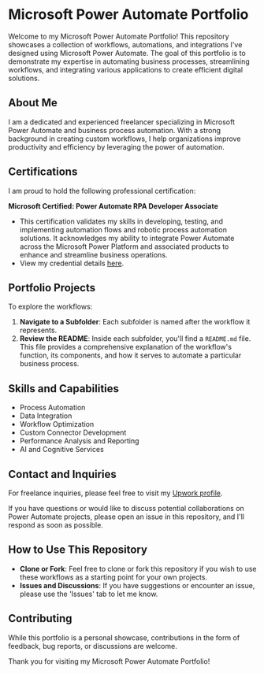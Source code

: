 # Microsoft Power Automate Portfolio

Welcome to my Microsoft Power Automate Portfolio! This repository showcases a collection of workflows, automations, and integrations I've designed using Microsoft Power Automate. The goal of this portfolio is to demonstrate my expertise in automating business processes, streamlining workflows, and integrating various applications to create efficient digital solutions.

## About Me

I am a dedicated and experienced freelancer specializing in Microsoft Power Automate and business process automation. With a strong background in creating custom workflows, I help organizations improve productivity and efficiency by leveraging the power of automation.

## Certifications

I am proud to hold the following professional certification:

**Microsoft Certified: Power Automate RPA Developer Associate**
  - This certification validates my skills in developing, testing, and implementing automation flows and robotic process automation solutions. It acknowledges my ability to integrate Power Automate across the Microsoft Power Platform and associated products to enhance and streamline business operations.
  - View my credential details [here](https://learn.microsoft.com/en-us/users/85165808/credentials/b24ef6587eec57c7).


## Portfolio Projects

To explore the workflows:

1. **Navigate to a Subfolder**: Each subfolder is named after the workflow it represents.
2. **Review the README**: Inside each subfolder, you'll find a `README.md` file. This file provides a comprehensive explanation of the workflow's function, its components, and how it serves to automate a particular business process.


## Skills and Capabilities

- Process Automation
- Data Integration
- Workflow Optimization
- Custom Connector Development
- Performance Analysis and Reporting
- AI and Cognitive Services

## Contact and Inquiries

For freelance inquiries, please feel free to visit my [Upwork profile](https://www.upwork.com/freelancers/~01f87b63bb7045bb0c).

If you have questions or would like to discuss potential collaborations on Power Automate projects, please open an issue in this repository, and I'll respond as soon as possible.

## How to Use This Repository

- **Clone or Fork**: Feel free to clone or fork this repository if you wish to use these workflows as a starting point for your own projects.
- **Issues and Discussions**: If you have suggestions or encounter an issue, please use the 'Issues' tab to let me know.

## Contributing

While this portfolio is a personal showcase, contributions in the form of feedback, bug reports, or discussions are welcome. 

Thank you for visiting my Microsoft Power Automate Portfolio!

